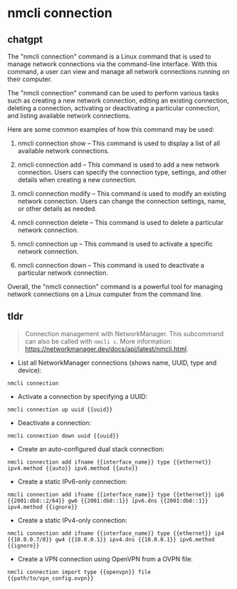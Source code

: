 # nmcli connection 
## chatgpt 
The "nmcli connection" command is a Linux command that is used to manage network connections via the command-line interface. With this command, a user can view and manage all network connections running on their computer.

The "nmcli connection" command can be used to perform various tasks such as creating a new network connection, editing an existing connection, deleting a connection, activating or deactivating a particular connection, and listing available network connections.

Here are some common examples of how this command may be used:

1. nmcli connection show – This command is used to display a list of all available network connections.

2. nmcli connection add – This command is used to add a new network connection. Users can specify the connection type, settings, and other details when creating a new connection.

3. nmcli connection modify – This command is used to modify an existing network connection. Users can change the connection settings, name, or other details as needed.

4. nmcli connection delete – This command is used to delete a particular network connection.

5. nmcli connection up – This command is used to activate a specific network connection.

6. nmcli connection down – This command is used to deactivate a particular network connection.

Overall, the "nmcli connection" command is a powerful tool for managing network connections on a Linux computer from the command line. 

## tldr 
 
> Connection management with NetworkManager.
> This subcommand can also be called with `nmcli c`.
> More information: <https://networkmanager.dev/docs/api/latest/nmcli.html>.

- List all NetworkManager connections (shows name, UUID, type and device):

`nmcli connection`

- Activate a connection by specifying a UUID:

`nmcli connection up uuid {{uuid}}`

- Deactivate a connection:

`nmcli connection down uuid {{uuid}}`

- Create an auto-configured dual stack connection:

`nmcli connection add ifname {{interface_name}} type {{ethernet}} ipv4.method {{auto}} ipv6.method {{auto}}`

- Create a static IPv6-only connection:

`nmcli connection add ifname {{interface_name}} type {{ethernet}} ip6 {{2001:db8::2/64}} gw6 {{2001:db8::1}} ipv6.dns {{2001:db8::1}} ipv4.method {{ignore}}`

- Create a static IPv4-only connection:

`nmcli connection add ifname {{interface_name}} type {{ethernet}} ip4 {{10.0.0.7/8}} gw4 {{10.0.0.1}} ipv4.dns {{10.0.0.1}} ipv6.method {{ignore}}`

- Create a VPN connection using OpenVPN from a OVPN file:

`nmcli connection import type {{openvpn}} file {{path/to/vpn_config.ovpn}}`
